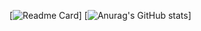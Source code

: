 [![Readme Card](https://github-readme-stats.vercel.app/api/top-langs/?username=irumaru&langs_count=10&hide=javascript,html,java)]
[![Anurag's GitHub stats](https://github-readme-stats.vercel.app/api?username=anuraghazra&show_icons=true&theme=transparent)]

<!--
**irumaru/irumaru** is a ✨ _special_ ✨ repository because its `README.md` (this file) appears on your GitHub profile.

Here are some ideas to get you started:

- 🔭 I’m currently working on ...
- 🌱 I’m currently learning ...
- 👯 I’m looking to collaborate on ...
- 🤔 I’m looking for help with ...
- 💬 Ask me about ...
- 📫 How to reach me: ...
- 😄 Pronouns: ...
- ⚡ Fun fact: ...
-->

